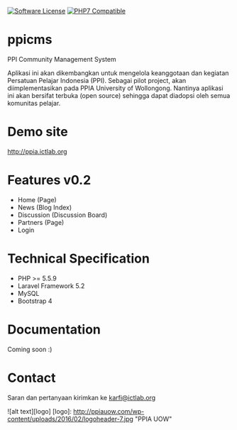 [![Software License](https://img.shields.io/badge/license-MIT-brightgreen.svg?style=flat-square)](LICENSE.md)
[![PHP7 Compatible](https://img.shields.io/badge/php-7-green.svg?style=flat-square)](https://packagist.org/packages/asgardcms/platform)

# ppicms
PPI Community Management System

Aplikasi ini akan dikembangkan untuk mengelola keanggotaan dan kegiatan Persatuan Pelajar Indonesia (PPI). Sebagai pilot project, akan diimplementasikan pada PPIA University of Wollongong. Nantinya aplikasi ini akan bersifat terbuka (open source) sehingga dapat diadopsi oleh semua komunitas pelajar.

# Demo site

http://ppia.ictlab.org

# Features v0.2

+ Home (Page)
+ News (Blog Index)
+ Discussion (Discussion Board)
+ Partners (Page)
+ Login 

# Technical Specification

+ PHP >= 5.5.9
+ Laravel Framework 5.2
+ MySQL
+ Bootstrap 4

# Documentation

Coming soon :)

# Contact

Saran dan pertanyaan kirimkan ke <karfi@ictlab.org>

![alt text][logo]
[logo]: http://ppiauow.com/wp-content/uploads/2016/02/logoheader-7.jpg "PPIA UOW"
